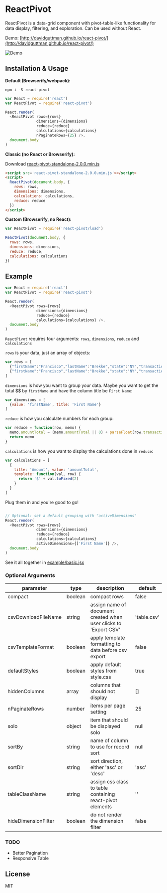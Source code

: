 # ReactPivot #

ReactPivot is a data-grid component with pivot-table-like functionality for data display, filtering, and exploration. Can be used without React.

Demo: [http://davidguttman.github.io/react-pivot/](http://davidguttman.github.io/react-pivot/)

![Demo](http://i.imgur.com/BhPF2Cv.gif)

## Installation & Usage ##

<strong> Default (Browserify/webpack): </strong>

```
npm i -S react-pivot
```

```js
var React = require('react')
var ReactPivot = require('react-pivot')

React.render(
  <ReactPivot rows={rows}
              dimensions={dimensions}
              reduce={reduce}
              calculations={calculations}
              nPaginateRows={25} />,
  document.body
)
```

<strong> Classic (no React or Browserify): </strong>

Download [react-pivot-standalone-2.0.0.min.js](https://raw.githubusercontent.com/davidguttman/react-pivot/master/dist/react-pivot-standalone-2.0.0.min.js)

```html
<script src='react-pivot-standalone-2.0.0.min.js'></script>
<script>
  ReactPivot(document.body, {
    rows: rows,
    dimensions: dimensions,
    calculations: calculations,
    reduce: reduce
  })
</script>
```

<strong> Custom (Browserify, no React): </strong>

```js
var ReactPivot = require('react-pivot/load')

ReactPivot(document.body, {
  rows: rows,
  dimensions: dimensions,
  reduce: reduce,
  calculations: calculations
})

```


## Example ##

```js
var React = require('react')
var ReactPivot = require('react-pivot')

React.render(
  <ReactPivot rows={rows}
              dimensions={dimensions}
              reduce={reduce}
              calculations={calculations} />,
  document.body
)
```

`ReactPivot` requires four arguments: `rows`, `dimensions`, `reduce` and `calculations`

`rows` is your data, just an array of objects:
```js
var rows = [
  {"firstName":"Francisco","lastName":"Brekke","state":"NY","transaction":{"amount":"399.73","date":"2012-02-02T08:00:00.000Z","business":"Kozey-Moore","name":"Checking Account 2297","type":"deposit","account":"82741327"}},
  {"firstName":"Francisco","lastName":"Brekke","state":"NY","transaction":{"amount":"768.84","date":"2012-02-02T08:00:00.000Z","business":"Herman-Langworth","name":"Money Market Account 9344","type":"deposit","account":"95753704"}}
]
```

`dimensions` is how you want to group your data. Maybe you want to get the total $$ by `firstName` and have the column title be `First Name`:

```js
var dimensions = [
  {value: 'firstName', title: 'First Name'}
]
```

`reduce` is how you calculate numbers for each group:

```js
var reduce = function(row, memo) {
  memo.amountTotal = (memo.amountTotal || 0) + parseFloat(row.transaction.amount)
  return memo
}
```

`calculations` is how you want to display the calculations done in `reduce`:

```js
var calculations = [
  {
    title: 'Amount', value: 'amountTotal',
    template: function(val, row) {
      return '$' + val.toFixed(2)
    }
  }
]
```

Plug them in and you're good to go!

```js

// Optional: set a default grouping with "activeDimensions"
React.render(
  <ReactPivot rows={rows}
              dimensions={dimensions}
              reduce={reduce}
              calculations={calculations}
              activeDimensions={['First Name']} />,
  document.body
)
```

See it all together in [example/basic.jsx](https://github.com/davidguttman/react-pivot/blob/master/example/basic.jsx)

### Optional Arguments ###
parameter | type | description | default
--------- | ---- | ----------- | -------
compact | boolean | compact rows | false
csvDownloadFileName | string | assign name of document created when user clicks to 'Export CSV' | 'table.csv'
csvTemplateFormat | boolean | apply template formatting to data before csv export | false
defaultStyles | boolean | apply default styles from style.css | true
hiddenColumns | array | columns that should not display | []
nPaginateRows | number | items per page setting | 25
solo | object | item that should be displayed solo | null
sortBy | string | name of column to use for record sort | null
sortDir | string | sort direction, either 'asc' or 'desc' | 'asc'
tableClassName | string | assign css class to table containing react-pivot elements | ''
hideDimensionFilter | boolean | do not render the dimension filter | false

### TODO ###

* Better Pagination
* Responsive Table

## License ##

MIT
